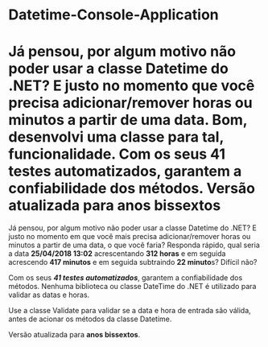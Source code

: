 # Datetime-Console-Application
Já pensou, por algum motivo não poder usar a classe Datetime do .NET? E justo no momento que você precisa adicionar/remover horas ou minutos a partir de uma data. Bom, desenvolvi uma classe para tal, funcionalidade. Com os seus 41 testes automatizados, garantem a confiabilidade dos métodos. Versão atualizada para anos bissextos
=======
Já pensou, por algum motivo não poder usar a classe Datetime do .NET? E justo no momento em que você mais precisa adicionar/remover horas ou minutos a partir de uma data, o que você faria? Responda rápido, qual seria a data **25/04/2018 13:02** acrescentando **312 horas** e em seguida acrescendo **417 minutos** e em seguida subtraindo **22 minuto**s? Difícil não?

Com os seus **_41 testes automatizados_**, garantem a confiabilidade dos métodos. Nenhuma biblioteca ou classe DateTime do .NET é utilizado para validar as datas e horas.

Use a classe Validate para validar se a data e hora de entrada são válida, antes de acionar os métodos da classe Datetime.

 Versão atualizada para **anos bissextos**.
